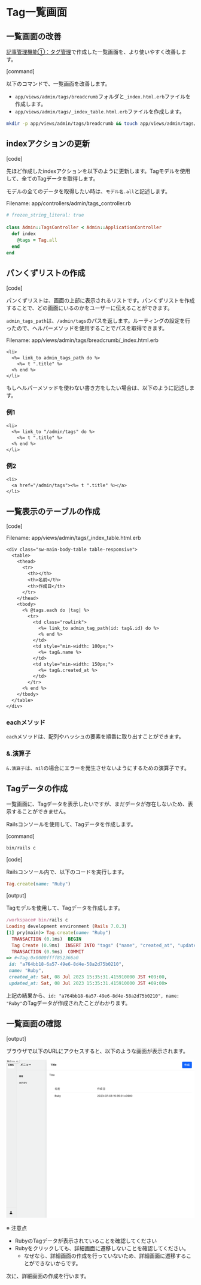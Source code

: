 # Tag一覧画面

## 一覧画面の改善

[記事管理機能①：タグ管理](./cms-tag.md)で作成した一覧画面を、より使いやすく改善します。

[command]

以下のコマンドで、一覧画面を改善します。

- `app/views/admin/tags/breadcrumb`フォルダと`_index.html.erb`ファイルを作成します。
- `app/views/admin/tags/_index_table.html.erb`ファイルを作成します。

```bash
mkdir -p app/views/admin/tags/breadcrumb && touch app/views/admin/tags/breadcrumb/_index.html.erb && touch app/views/admin/tags/_index_table.html.erb
```

## indexアクションの更新

[code]

先ほど作成したindexアクションを以下のように更新します。Tagモデルを使用して、全てのTagデータを取得します。

モデルの全てのデータを取得したい時は、`モデル名.all`と記述します。

Filename: app/controllers/admin/tags_controller.rb

```ruby
# frozen_string_literal: true

class Admin::TagsController < Admin::ApplicationController
  def index
    @tags = Tag.all
  end
end
```

## パンくずリストの作成

[code]

パンくずリストは、画面の上部に表示されるリストです。パンくずリストを作成することで、どの画面にいるのかをユーザーに伝えることができます。

`admin_tags_path`は、`/admin/tags`のパスを返します。ルーティングの設定を行ったので、ヘルパーメソッドを使用することでパスを取得できます。

Filename: app/views/admin/tags/breadcrumb/_index.html.erb

```erb
<li>
  <%= link_to admin_tags_path do %>
    <%= t ".title" %>
  <% end %>
</li>
```

もしヘルパーメソッドを使わない書き方をしたい場合は、以下のように記述します。

### 例1

```erb
<li>
  <%= link_to "/admin/tags" do %>
    <%= t ".title" %>
  <% end %>
</li>
```

### 例2

```erb
<li>
  <a href="/admin/tags"><%= t ".title" %></a>
</li>
```

## 一覧表示のテーブルの作成

[code]

Filename: app/views/admin/tags/_index_table.html.erb

```erb
<div class="sw-main-body-table table-responsive">
  <table>
    <thead>
      <tr>
        <th></th>
        <th>名前</th>
        <th>作成日</th>
      </tr>
    </thead>
    <tbody>
      <% @tags.each do |tag| %>
        <tr>
          <td class="rowlink">
            <%= link_to admin_tag_path(id: tag&.id) do %>
            <% end %>
          </td>
          <td style="min-width: 100px;">
            <%= tag&.name %>
          </td>
          <td style="min-width: 150px;">
            <%= tag&.created_at %>
          </td>
        </tr>
      <% end %>
    </tbody>
  </table>
</div>
```

### eachメソッド

`each`メソッドは、配列やハッシュの要素を順番に取り出すことができます。

### &.演算子

`&.演算子`は、`nil`の場合にエラーを発生させないようにするための演算子です。


## Tagデータの作成

一覧画面に、Tagデータを表示したいですが、まだデータが存在しないため、表示することができません。

Railsコンソールを使用して、Tagデータを作成します。

[command]

```bash
bin/rails c
```

[code]

Railsコンソール内で、以下のコードを実行します。

```ruby
Tag.create(name: "Ruby")
```

[output]

Tagモデルを使用して、Tagデータを作成します。

```ruby
/workspace# bin/rails c
Loading development environment (Rails 7.0.3)
[1] pry(main)> Tag.create(name: "Ruby")
  TRANSACTION (0.1ms)  BEGIN
  Tag Create (0.9ms)  INSERT INTO "tags" ("name", "created_at", "updated_at") VALUES ($1, $2, $3) RETURNING "id"  [["name", "Ruby"], ["created_at", "2023-07-08 15:35:31.415910"], ["updated_at", "2023-07-08 15:35:31.415910"]]
  TRANSACTION (0.9ms)  COMMIT
=> #<Tag:0x0000ffff852366a0
 id: "a764bb18-6a57-49e6-8d4e-58a2d75b0210",
 name: "Ruby",
 created_at: Sat, 08 Jul 2023 15:35:31.415910000 JST +09:00,
 updated_at: Sat, 08 Jul 2023 15:35:31.415910000 JST +09:00>
```

上記の結果から、`id: "a764bb18-6a57-49e6-8d4e-58a2d75b0210", name: "Ruby"`のTagデータが作成されたことがわかります。

## 一覧画面の確認

[output]

ブラウザで以下のURLにアクセスすると、以下のような画面が表示されます。

![img](./images/cms-tag-2.png)

※ 注意点
- RubyのTagデータが表示されていることを確認してください
- Rubyをクリックしても、詳細画面に遷移しないことを確認してください。
  - なぜなら、詳細画面の作成を行っていないため、詳細画面に遷移することができないからです。

次に、詳細画面の作成を行います。